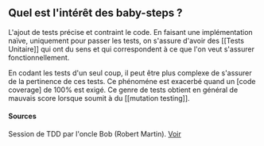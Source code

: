 ## Quel est l'intérêt des baby-steps ?
L'ajout de tests précise et contraint le code. En faisant une implémentation naïve, uniquement pour passer les tests, on s'assure d'avoir des [[Tests Unitaire]] qui ont du sens et qui correspondent à ce que l'on veut s'assurer fonctionnellement.

En codant les tests d'un seul coup, il peut être plus complexe de s'assurer de la pertinence de ces tests. Ce phénoméne est exacerbé quand un [code coverage] de 100% est exigé. Ce genre de tests obtient en général de mauvais score lorsque soumit à du [[mutation testing]].

#### Sources
Session de TDD par l'oncle Bob (Robert Martin). [Voir](https://youtu.be/58jGpV2Cg50?t=1300)
